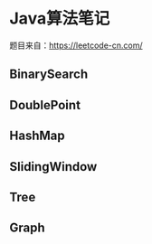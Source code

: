 # Java算法笔记

题目来自：https://leetcode-cn.com/

## BinarySearch



## DoublePoint



## HashMap



## SlidingWindow



## Tree



## Graph